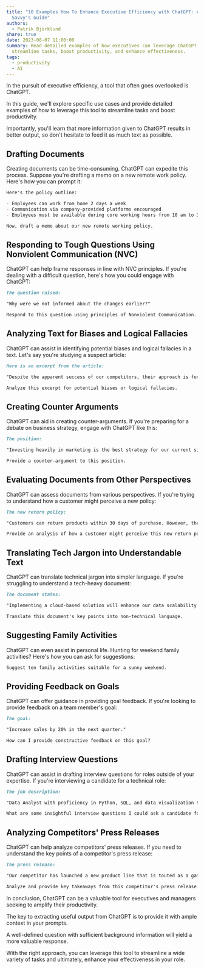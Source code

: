 ```yaml
---
title: "10 Examples How To Enhance Executive Efficiency with ChatGPT: A Non-Tech
  Savvy's Guide"
authors:
  - Patrik Björklund
share: true
date: 2023-08-07 11:00:00
summary: Read detailed examples of how executives can leverage ChatGPT to
  streamline tasks, boost productivity, and enhance effectiveness.
tags:
  - productivity
  - AI
---
```



In the pursuit of executive efficiency, a tool that often goes overlooked is ChatGPT. 

In this guide, we'll explore specific use cases and provide detailed examples of how to leverage this tool to streamline tasks and boost productivity. 

Importantly, you'll learn that more information given to ChatGPT results in better output, so don't hesitate to feed it as much text as possible.

## Drafting Documents

Creating documents can be time-consuming. ChatGPT can expedite this process. Suppose you're drafting a memo on a new remote work policy. Here's how you can prompt it:

```markdown
Here's the policy outline:

- Employees can work from home 2 days a week
- Communication via company-provided platforms encouraged
- Employees must be available during core working hours from 10 am to 3 pm

Now, draft a memo about our new remote working policy.
```

## Responding to Tough Questions Using Nonviolent Communication (NVC)

ChatGPT can help frame responses in line with NVC principles. If you're dealing with a difficult question, here's how you could engage with ChatGPT:

```markdown
The question raised:

"Why were we not informed about the changes earlier?"

Respond to this question using principles of Nonviolent Communication.
```

## Analyzing Text for Biases and Logical Fallacies

ChatGPT can assist in identifying potential biases and logical fallacies in a text. Let's say you're studying a suspect article:

```markdown
Here is an excerpt from the article:

"Despite the apparent success of our competitors, their approach is fundamentally flawed. They focus too much on short-term gains without considering long-term sustainability..."

Analyze this excerpt for potential biases or logical fallacies.
```

## Creating Counter Arguments

ChatGPT can aid in creating counter-arguments. If you're preparing for a debate on business strategy, engage with ChatGPT like this:

```markdown
The position:

"Investing heavily in marketing is the best strategy for our current situation."

Provide a counter-argument to this position.
```

## Evaluating Documents from Other Perspectives

ChatGPT can assess documents from various perspectives. If you're trying to understand how a customer might perceive a new policy:

```markdown
The new return policy:

"Customers can return products within 30 days of purchase. However, the product must be unused and in its original packaging."

Provide an analysis of how a customer might perceive this new return policy.
```

## Translating Tech Jargon into Understandable Text

ChatGPT can translate technical jargon into simpler language. If you're struggling to understand a tech-heavy document:

```markdown
The document states:

"Implementing a cloud-based solution will enhance our data scalability and allow for an agile response to market changes..."

Translate this document's key points into non-technical language.
```

## Suggesting Family Activities

ChatGPT can even assist in personal life. Hunting for weekend family activities? Here's how you can ask for suggestions:

```markdown
Suggest ten family activities suitable for a sunny weekend.
```

## Providing Feedback on Goals

ChatGPT can offer guidance in providing goal feedback. If you're looking to provide feedback on a team member's goal:

```markdown
The goal:

"Increase sales by 20% in the next quarter."

How can I provide constructive feedback on this goal?
```

## Drafting Interview Questions

ChatGPT can assist in drafting interview questions for roles outside of your expertise. If you're interviewing a candidate for a technical role:

```markdown
The job description:

"Data Analyst with proficiency in Python, SQL, and data visualization tools."

What are some insightful interview questions I could ask a candidate for this position?
```

## Analyzing Competitors' Press Releases

ChatGPT can help analyze competitors' press releases. If you need to understand the key points of a competitor's press release:

```markdown
The press release:

"Our competitor has launched a new product line that is touted as a game-changer in the industry..."

Analyze and provide key takeaways from this competitor's press release.
```

In conclusion, ChatGPT can be a valuable tool for executives and managers seeking to amplify their productivity.

The key to extracting useful output from ChatGPT is to provide it with ample context in your prompts. 

A well-defined question with sufficient background information will yield a more valuable response. 

With the right approach, you can leverage this tool to streamline a wide variety of tasks and ultimately, enhance your effectiveness in your role.